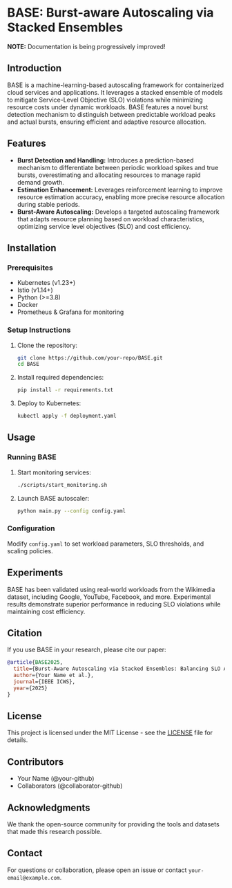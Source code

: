 # BASE: Burst-aware Autoscaling via Stacked Ensembles

**NOTE:** Documentation is being progressively improved!

## Introduction
BASE is a machine-learning-based autoscaling framework for containerized cloud services and applications. It leverages a stacked ensemble of models to mitigate Service-Level Objective (SLO) violations while minimizing resource costs under dynamic workloads. BASE features a novel burst detection mechanism to distinguish between predictable workload peaks and actual bursts, ensuring efficient and adaptive resource allocation.

## Features
- **Burst Detection and Handling:** Introduces a prediction-based mechanism to differentiate between periodic workload spikes and true bursts, overestimating and allocating resources to manage rapid demand growth.
- **Estimation Enhancement:** Leverages reinforcement learning to improve resource estimation accuracy, enabling more precise resource allocation during stable periods.
- **Burst-Aware Autoscaling:** Develops a targeted autoscaling framework that adapts resource planning based on workload characteristics, optimizing service level objectives (SLO) and cost efficiency.

## Installation
### Prerequisites
- Kubernetes (v1.23+)
- Istio (v1.14+)
- Python (>=3.8)
- Docker
- Prometheus & Grafana for monitoring

### Setup Instructions
1. Clone the repository:
   ```bash
   git clone https://github.com/your-repo/BASE.git
   cd BASE
   ```
2. Install required dependencies:
   ```bash
   pip install -r requirements.txt
   ```
3. Deploy to Kubernetes:
   ```bash
   kubectl apply -f deployment.yaml
   ```

## Usage
### Running BASE
1. Start monitoring services:
   ```bash
   ./scripts/start_monitoring.sh
   ```
2. Launch BASE autoscaler:
   ```bash
   python main.py --config config.yaml
   ```

### Configuration
Modify `config.yaml` to set workload parameters, SLO thresholds, and scaling policies.

## Experiments
BASE has been validated using real-world workloads from the Wikimedia dataset, including Google, YouTube, Facebook, and more. Experimental results demonstrate superior performance in reducing SLO violations while maintaining cost efficiency.

## Citation
If you use BASE in your research, please cite our paper:
```bibtex
@article{BASE2025,
  title={Burst-Aware Autoscaling via Stacked Ensembles: Balancing SLO Assurance and Cost Efficiency},
  author={Your Name et al.},
  journal={IEEE ICWS},
  year={2025}
}
```

## License
This project is licensed under the MIT License - see the [LICENSE](LICENSE) file for details.

## Contributors
- Your Name (@your-github)
- Collaborators (@collaborator-github)

## Acknowledgments
We thank the open-source community for providing the tools and datasets that made this research possible.

## Contact
For questions or collaboration, please open an issue or contact `your-email@example.com`.
